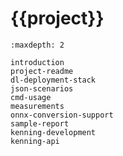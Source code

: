 # {{project}}

```{toctree}
:maxdepth: 2

introduction
project-readme
dl-deployment-stack
json-scenarios
cmd-usage
measurements
onnx-conversion-support
sample-report
kenning-development
kenning-api
```
